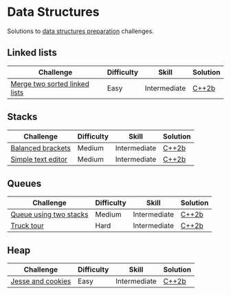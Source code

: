 # Data Structures

Solutions to [data structures preparation](https://www.hackerrank.com/domains/data-structures) challenges.

## Linked lists

| Challenge | Difficulty | Skill | Solution |
|-----------|------------|-------|----------|
| [Merge two sorted linked lists](https://www.hackerrank.com/challenges/merge-two-sorted-linked-lists) | Easy | Intermediate | [C++2b](./linked-lists/merge-two-linked-lists.cpp) |

## Stacks

| Challenge | Difficulty | Skill | Solution |
|-----------|------------|-------|----------|
| [Balanced brackets](https://www.hackerrank.com/challenges/balanced-brackets) | Medium | Intermediate | [C++2b](./stacks/balanced-brackets.cpp) |
| [Simple text editor](https://www.hackerrank.com/challenges/simple-text-editor) | Medium | Intermediate | [C++2b](./stacks/simple-text-editor.cpp) |

## Queues

| Challenge | Difficulty | Skill | Solution |
|-----------|------------|-------|----------|
| [Queue using two stacks](https://www.hackerrank.com/challenges/queue-using-two-stacks) | Medium | Intermediate | [C++2b](./queues/queue-using-two-stacks.cpp) |
| [Truck tour](https://www.hackerrank.com/challenges/truck-tour) | Hard | Intermediate | [C++2b](./queues/truck-tour.cpp) |

## Heap

| Challenge | Difficulty | Skill | Solution |
|-----------|------------|-------|----------|
| [Jesse and cookies](https://www.hackerrank.com/challenges/jesse-and-cookies) | Easy | Intermediate | [C++2b](./heap/jesse-and-cookies.cpp) |
